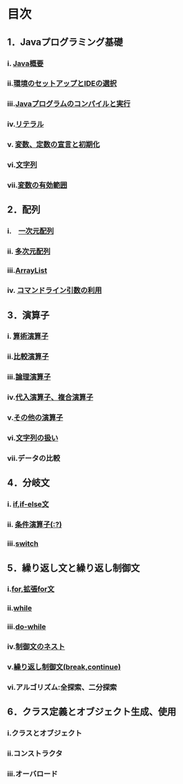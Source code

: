 # 目次
## 1．Javaプログラミング基礎
###     i. [Java概要](day1%208-9/1-1.md)<br/>
###     ii.[環境のセットアップとIDEの選択](day1%208-9/1-2.md)<br/>
###     iii.[Javaプログラムのコンパイルと実行](day1%208-9/1-3.md)<br/>
###     iv.[リテラル](day1%208-9/1-4.md)<br/>
###     v. [変数、定数の宣言と初期化](day1%208-9/1-5.md)<br/>
###     vi.[文字列](day1%208-9/1-5.md#5文字列は参照型)<br/>
###     vii.[変数の有効範囲](day1%208-9/1-5.md#6変数のスコープ有効範囲)<br/>

## 2．配列
###     i.　[一次元配列](day1%208-9/2.md)<br/>
###     ii. [多次元配列](day1%208-9/2.md#2多次元配列)<br/>
###     iii.[ArrayList](day1%208-9/2-3.md)<br/>
###     iv. [コマンドライン引数の利用](day1%208-9/2-4.md)<br/>

## 3．演算子
### i. [算術演算子](day1%208-9/3-1.md)<br/>
### ii.[比較演算子](day1%208-9/3-2.md)<br/>
### iii.[論理演算子](day1%208-9/3-3.md)<br/>
### iv.[代入演算子、複合演算子](day1%208-9/3-4.md)<br/>
### v.[その他の演算子](day1%208-9/3-4.md#その他の演算子)<br/>
### vi.[文字列の扱い](day1%208-9/2-6.md)
### vii.データの比較

## 4．分岐文
### i.  [if,if-else文](day2%208-16/4-1.md#if)<br/> 
### ii. [条件演算子(:?)](day2%208-16/4-1.md#の説明)<br/> 
### iii.[switch](day2%208-16/4-1.md#switch文)<br/>

## 5．繰り返し文と繰り返し制御文
### i.[for,拡張for文](day2%208-16/5-1.md)<br/>
### ii.[while](day2%208-16/5-2.md)<br/>
### iii.[do-while](day2%208-16/5-2.md#do-while文)<br/>
### iv.[制御文のネスト](day2%208-16/5-2.md#制御文のネスト)
### v.[繰り返し制御文(break,continue)](day2%208-16/5-3.md)
### vi.アルゴリズム:全探索、二分探索

## 6．クラス定義とオブジェクト生成、使用
### i.クラスとオブジェクト
### ii.コンストラクタ
### iii.オーバロード
